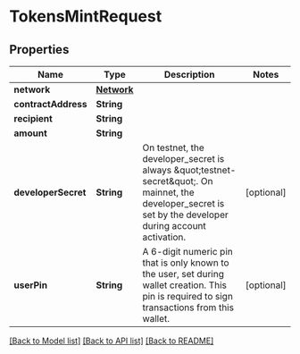# TokensMintRequest

## Properties
Name | Type | Description | Notes
------------ | ------------- | ------------- | -------------
**network** | [**Network**](Network.md) |  | 
**contractAddress** | **String** |  | 
**recipient** | **String** |  | 
**amount** | **String** |  | 
**developerSecret** | **String** | On testnet, the developer_secret is always \&quot;testnet-secret\&quot;. On mainnet, the developer_secret is set by the developer during account activation. | [optional] 
**userPin** | **String** | A 6-digit numeric pin that is only known to the user, set during  wallet creation. This pin is required to sign transactions from  this wallet. | [optional] 

[[Back to Model list]](../README.md#documentation-for-models) [[Back to API list]](../README.md#documentation-for-api-endpoints) [[Back to README]](../README.md)


